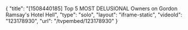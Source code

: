 {
    "title": "[1508440185] Top 5 MOST DELUSIONAL Owners on Gordon Ramsay's Hotel Hell",
    "type": "solo",
    "layout": "iframe-static",
    "videoId": "123178930",
    "url": "\/tvpembed\/123178930"
}